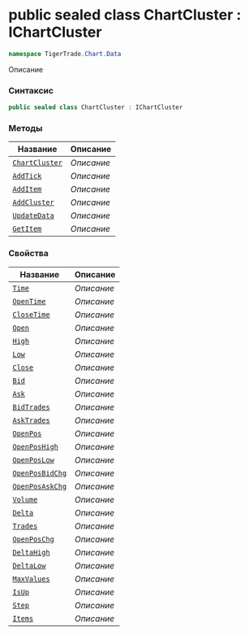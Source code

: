 
# public sealed class ChartCluster : IChartCluster
```csharp
namespace TigerTrade.Chart.Data
```



Описание

### Синтаксис
```csharp
public sealed class ChartCluster : IChartCluster
```


### Методы
| Название | Описание |
| --- | --- |
| [`ChartCluster`](./ChartCluster.cs/Методы/ChartCluster.md) | *Описание* |
| [`AddTick`](./ChartCluster.cs/Методы/AddTick.md) | *Описание* |
| [`AddItem`](./ChartCluster.cs/Методы/AddItem.md) | *Описание* |
| [`AddCluster`](./ChartCluster.cs/Методы/AddCluster.md) | *Описание* |
| [`UpdateData`](./ChartCluster.cs/Методы/UpdateData.md) | *Описание* |
| [`GetItem`](./ChartCluster.cs/Методы/GetItem.md) | *Описание* |

### Свойства
| Название | Описание |
| --- | --- |
| [`Time`](./ChartCluster.cs/Свойства/Time.md) | *Описание* |
| [`OpenTime`](./ChartCluster.cs/Свойства/OpenTime.md) | *Описание* |
| [`CloseTime`](./ChartCluster.cs/Свойства/CloseTime.md) | *Описание* |
| [`Open`](./ChartCluster.cs/Свойства/Open.md) | *Описание* |
| [`High`](./ChartCluster.cs/Свойства/High.md) | *Описание* |
| [`Low`](./ChartCluster.cs/Свойства/Low.md) | *Описание* |
| [`Close`](./ChartCluster.cs/Свойства/Close.md) | *Описание* |
| [`Bid`](./ChartCluster.cs/Свойства/Bid.md) | *Описание* |
| [`Ask`](./ChartCluster.cs/Свойства/Ask.md) | *Описание* |
| [`BidTrades`](./ChartCluster.cs/Свойства/BidTrades.md) | *Описание* |
| [`AskTrades`](./ChartCluster.cs/Свойства/AskTrades.md) | *Описание* |
| [`OpenPos`](./ChartCluster.cs/Свойства/OpenPos.md) | *Описание* |
| [`OpenPosHigh`](./ChartCluster.cs/Свойства/OpenPosHigh.md) | *Описание* |
| [`OpenPosLow`](./ChartCluster.cs/Свойства/OpenPosLow.md) | *Описание* |
| [`OpenPosBidChg`](./ChartCluster.cs/Свойства/OpenPosBidChg.md) | *Описание* |
| [`OpenPosAskChg`](./ChartCluster.cs/Свойства/OpenPosAskChg.md) | *Описание* |
| [`Volume`](./ChartCluster.cs/Свойства/Volume.md) | *Описание* |
| [`Delta`](./ChartCluster.cs/Свойства/Delta.md) | *Описание* |
| [`Trades`](./ChartCluster.cs/Свойства/Trades.md) | *Описание* |
| [`OpenPosChg`](./ChartCluster.cs/Свойства/OpenPosChg.md) | *Описание* |
| [`DeltaHigh`](./ChartCluster.cs/Свойства/DeltaHigh.md) | *Описание* |
| [`DeltaLow`](./ChartCluster.cs/Свойства/DeltaLow.md) | *Описание* |
| [`MaxValues`](./ChartCluster.cs/Свойства/MaxValues.md) | *Описание* |
| [`IsUp`](./ChartCluster.cs/Свойства/IsUp.md) | *Описание* |
| [`Step`](./ChartCluster.cs/Свойства/Step.md) | *Описание* |
| [`Items`](./ChartCluster.cs/Свойства/Items.md) | *Описание* |



